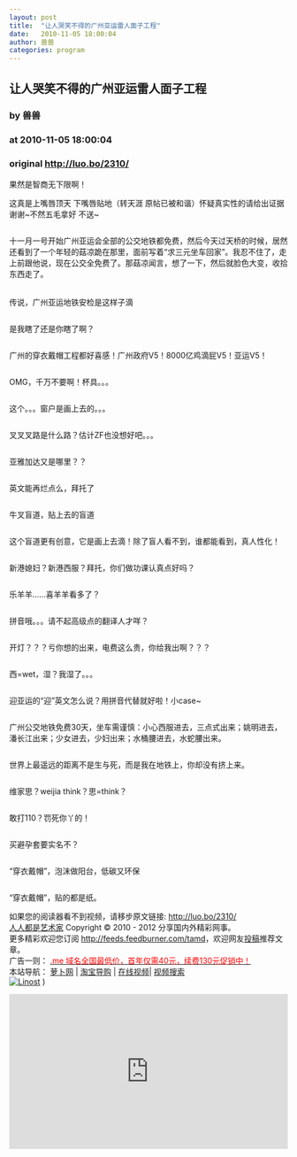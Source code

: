 ```yaml
---
layout: post
title:  "让人哭笑不得的广州亚运雷人面子工程"
date:   2010-11-05 18:00:04
author: 兽兽
categories: program
---
```


## 让人哭笑不得的广州亚运雷人面子工程
### by 兽兽
### at 2010-11-05 18:00:04
### original <http://luo.bo/2310/>

<p>果然是智商无下限啊！</p><p>这真是上嘴唇顶天 下嘴唇贴地（转天涯 原帖已被和谐）怀疑真实性的请给出证据 谢谢~不然五毛拿好 不送~</p><p><img src="http://dulei.si/files/9ac379ecc46530b77654752c5add7b53.jpg" alt="" border="0"></p><p>十一月一号开始广州亚运会全部的公交地铁都免费，然后今天过天桥的时候，居然还看到了一个年轻的菇凉跪在那里，面前写着“求三元坐车回家”。我忍不住了，走上前跟他说，现在公交全免费了。那菇凉闻言，想了一下，然后就脸色大变，收拾东西走了。<br> <span></span><br> <img src="http://dulei.si/files/5b0bd4b2aeb83265c021ef07b9977d1f.jpg" alt="" border="0"></p><p>传说，广州亚运地铁安检是这样子滴</p><p><img src="http://dulei.si/files/be2b70058f3783317eac6ffc9d09bd13.jpg" alt="" border="0"></p><p>是我瞎了还是你瞎了啊？</p><p><img src="http://dulei.si/files/943bb423c20339ea3aaa48b758eab47b.jpg" alt="" border="0"></p><p>广州的穿衣戴帽工程都好喜感！广州政府V5！8000亿鸡滴屁V5！亚运V5！</p><p><img src="http://dulei.si/files/9b378bac3bd4a5403eed9b4e6e420097.jpg" alt="" border="0"></p><p>OMG，千万不要啊！杯具。。。</p><p><img src="http://dulei.si/files/428e0787d70ac55ee0354cfb2203e161.jpg" alt="" border="0"></p><p>这个。。。窗户是画上去的。。。</p><p><img src="http://dulei.si/files/fd3adc3cc016d88d180148cdca7473bb.jpg" alt="" border="0"></p><p>叉叉叉路是什么路？估计ZF也没想好吧。。。</p><p><img src="http://dulei.si/files/d587d5e349d7912790a23c6b3206a66a.jpg" alt="" border="0"></p><p>亚雅加达又是哪里？？</p><p><img src="http://dulei.si/files/cc569c13688d54607fdab4f845ac40bd.jpg" alt="" border="0"></p><p>英文能再烂点么，拜托了</p><p><img src="http://dulei.si/files/00b807b945f1623476ab53b00b7c781d.jpg" alt="" border="0"></p><p>牛叉盲道，贴上去的盲道</p><p><img src="http://dulei.si/files/539fc409e5689f82d38b9b4609aa1dc2.jpg" alt="" border="0"></p><p>这个盲道更有创意，它是画上去滴！除了盲人看不到，谁都能看到，真人性化！</p><p><img src="http://dulei.si/files/77540b701ba98c6b0be9898ec6d2452a.jpg" alt="" border="0"></p><p>新港媳妇？新港西服？拜托，你们做功课认真点好吗？</p><p><img src="http://dulei.si/files/6ab0973e4e859e6ed5f6b91c5add3c01.jpg" alt="" border="0"></p><p>乐羊羊……喜羊羊看多了？</p><p><img src="http://dulei.si/files/dcda786d0aafac742269f9859fffe054.jpg" alt="" border="0"></p><p>拼音哦。。。请不起高级点的翻译人才咩？</p><p><img src="http://dulei.si/files/e7f60d720f3121f4ff66552e96311094.jpg" alt="" border="0"></p><p>开灯？？？亏你想的出来，电费这么贵，你给我出啊？？？</p><p><img src="http://dulei.si/files/38c3125ba3dafceb490f5605354fa720.jpg" alt="" border="0"></p><p>西=wet，湿？我湿了。。。</p><p><img src="http://dulei.si/files/7b2866cd79e72a81d6741531c40d1681.jpg" alt="" border="0"></p><p>迎亚运的“迎”英文怎么说？用拼音代替就好啦！小case~</p><p><img src="http://dulei.si/files/2bba039f4e9c4f4b2930037ad1c096a4.jpg" alt="" border="0"></p><p>广州公交地铁免费30天，坐车需谨慎：小心西服进去，三点式出来；姚明进去，潘长江出来；少女进去，少妇出来；水桶腰进去，水蛇腰出来。</p><p><img src="http://dulei.si/files/7e5d21453163d2e38da36b61036ccb56.jpg" alt="" border="0"></p><p>世界上最遥远的距离不是生与死，而是我在地铁上，你却没有挤上来。</p><p><img src="http://dulei.si/files/eb3bfbbf19a27b7112fa2cf57132970a.jpg" alt="" border="0"></p><p>维家思？weijia think？思=think？</p><p><img src="http://dulei.si/files/bd1ffc8792fb2a69fd116fefb9172270.jpg" alt="" border="0"></p><p>敢打110？罚死你丫的！</p><p><img src="http://dulei.si/files/942794d8e25034842696c97b0d8e548e.jpg" alt="" border="0"></p><p>买避孕套要实名不？</p><p><img src="http://dulei.si/files/86495513a5a0704d0ebcc8543d8fe070.jpg" alt="" border="0"></p><p>“穿衣戴帽”，泡沫做阳台，低碳又环保</p><p><img src="http://dulei.si/files/6060c82b4a85ce84ac682fbb0f3136f3.jpg" alt="" border="0"></p><p>“穿衣戴帽”，贴的都是纸。</p><p>如果您的阅读器看不到视频，请移步原文链接: <a href="http://luo.bo/2310/">http://luo.bo/2310/</a> <br> <a href="http://luo.bo/">人人都是艺术家</a> Copyright ©   2010 - 2012 分享国内外精彩网事。<br> 更多精彩欢迎您订阅 <a href="http://feeds.feedburner.com/tamd">http://feeds.feedburner.com/tamd</a>，欢迎网友<a href="http://luo.bo/delivery/">投稿</a>推荐文章。<br> 广告一则： <a href="http://zi.mu/domain"><font color="red">.me 域名全国最低价，首年仅需40元，续费130元促销中！</font></a><br> 本站导航： <a href="http://luo.bo/">萝卜网</a> | <a href="http://tao.luo.bo/">淘宝导购</a> | <a href="http://v2.luo.bo/">在线视频</a>| <a href="http://v.luo.bo/">视频搜索</a><br> <a href="http://zi.mu/linost" title="Linost"><img src="http://dulei.si/files/966647b88eb7c4530535056df8d2d83f.gif" alt="Linost" border="0"></a> ) <p><iframe src="http://feedads.g.doubleclick.net/~ah/f/7sv1ooo89v8jfelhdjk8plpa64/300/250?ca=1&amp;fh=280#http%3A%2F%2Fluo.bo%2F2310%2F" width="100%" height="280" frameborder="0" scrolling="no" marginwidth="0" marginheight="0"></iframe></p></p>